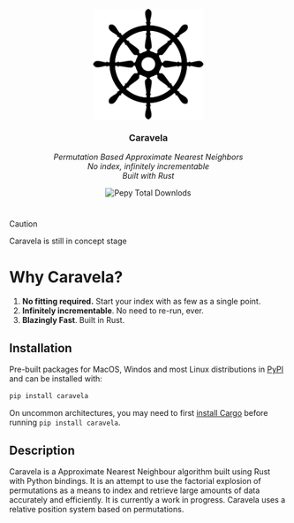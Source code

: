 <p align="center">
  <img src='assets/logo.svg' width='200px' align="center"></img>
</p>

<div align="center">
<h3 max-width='200px' align="center">Caravela</h3>
  <p><i>Permutation Based Approximate Nearest Neighbors<br/>
  No index, infinitely incrementable<br/>
  Built with Rust</i><br/></p>
  <p>
<img alt="Pepy Total Downlods" src="https://img.shields.io/pepy/dt/caravela?style=for-the-badge&logo=python&labelColor=white&color=blue">
  </p>
</div>

#

> [!CAUTION]
> Caravela is still in concept stage

# Why Caravela?
1. **No fitting required.** Start your index with as few as a single point.
3. **Infinitely incrementable**. No need to re-run, ever.
3. **Blazingly Fast**. Built in Rust. 

## Installation
Pre-built packages for MacOS, Windos and most Linux distributions in [PyPI](https://pypi.org/project/tda/) and can be installed with:

```sh
pip install caravela
```
On uncommon architectures, you may need to first
[install Cargo](https://doc.rust-lang.org/cargo/getting-started/installation.html) before running `pip install caravela`.


## Description
Caravela is a Approximate Nearest Neighbour algorithm built using Rust with Python bindings.
It is an attempt to use the factorial explosion of permutations as a means to index and retrieve large amounts of data accurately and efficiently.
It is currently a work in progress.
Caravela uses a relative position system based on permutations.

